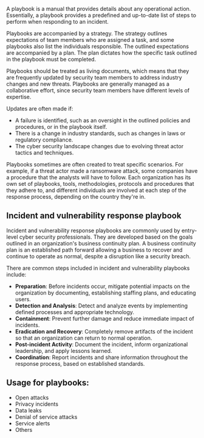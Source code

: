 A playbook is a manual that provides details about any operational action. Essentially, a playbook provides a predefined and up-to-date list of steps to perform when responding to an incident.

Playbooks are accompanied by a strategy. The strategy outlines expectations of team members who are assigned a task, and some playbooks also list the individuals responsible. The outlined expectations are accompanied by a plan. The plan dictates how the specific task outlined in the playbook must be completed.

Playbooks should be treated as living documents, which means that they are frequently updated by security team members to address industry changes and new threats. Playbooks are generally managed as a collaborative effort, since security team members have different levels of expertise.

Updates are often made if:

* A failure is identified, such as an oversight in the outlined policies and procedures, or in the playbook itself.
* There is a change in industry standards, such as changes in laws or regulatory compliance.
* The cyber security landscape changes due to evolving threat actor tactics and techniques.

Playbooks sometimes are often created to treat specific scenarios. For example, if a threat actor made a ransomware attack, some companies have a procedure that the analysts will have to follow. 
Each organization has its own set of playbooks, tools, methodologies, protocols and procedures that they adhere to, and different individuals are involved at each step of the response process, depending on the country they're in.

## Incident and vulnerability response playbook

Incident and vulnerability response playbooks are commonly used by entry-level cyber security professionals. They are developed based on the goals outlined in an organization's business continuity plan. A business continuity plan is an established path forward allowing a business to recover and continue to operate as normal, despite a disruption like a security breach.

There are common steps included in incident and vulnerability playbooks include:

* **Preparation**: Before incidents occur, mitigate potential impacts on the organization by documenting, establishing staffing plans, and educating users.
* **Detection and Analysis**: Detect and analyze events by implementing defined processes and appropriate technology.
* **Containment**: Prevent further damage and reduce immediate impact of incidents.
* **Eradication and Recovery**: Completely remove artifacts of the incident so that an organization can return to normal operation.
* **Post-incident Activity**: Document the incident, inform organizational leadership, and apply lessons learned.
* **Coordination**: Report incidents and share information throughout the response process, based on established standards.

## Usage for playbooks:

* Open attacks
* Privacy incidents
* Data leaks
* Denial of service attacks
* Service alerts
* Others